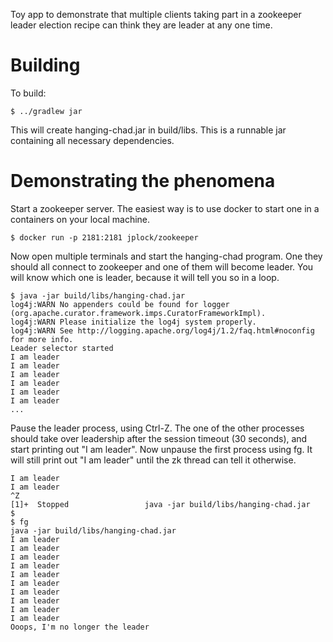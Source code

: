 Toy app to demonstrate that multiple clients taking part in a
zookeeper leader election recipe can think they are leader at any one
time.

# Building

To build:
```
$ ../gradlew jar
```

This will create hanging-chad.jar in build/libs. This is a runnable
jar containing all necessary dependencies.

# Demonstrating the phenomena

Start a zookeeper server. The easiest way is to use docker to start
one in a containers on your local machine.
```
$ docker run -p 2181:2181 jplock/zookeeper
```

Now open multiple terminals and start the hanging-chad program. One
they should all connect to zookeeper and one of them will become
leader. You will know which one is leader, because it will tell you so
in a loop.

```
$ java -jar build/libs/hanging-chad.jar 
log4j:WARN No appenders could be found for logger (org.apache.curator.framework.imps.CuratorFrameworkImpl).
log4j:WARN Please initialize the log4j system properly.
log4j:WARN See http://logging.apache.org/log4j/1.2/faq.html#noconfig for more info.
Leader selector started
I am leader
I am leader
I am leader
I am leader
I am leader
I am leader
...
```

Pause the leader process, using Ctrl-Z. The one of the other processes
should take over leadership after the session timeout (30 seconds),
and start printing out "I am leader". Now unpause the first process
using fg. It will still print out "I am leader" until the zk thread
can tell it otherwise.


```
I am leader
I am leader
^Z
[1]+  Stopped                 java -jar build/libs/hanging-chad.jar
$
$ fg
java -jar build/libs/hanging-chad.jar
I am leader
I am leader
I am leader
I am leader
I am leader
I am leader
I am leader
I am leader
I am leader
I am leader
Ooops, I'm no longer the leader

```
